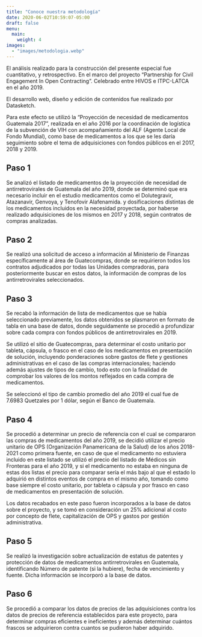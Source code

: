 ```yaml
---
title: "Conoce nuestra metodología"
date: 2020-06-02T10:59:07-05:00
draft: false
menu:
  main:
    weight: 4
images:
  - "images/metodologia.webp"
---
```


El análisis realizado para la construcción del presente especial fue cuantitativo, y retrospectivo. En el marco del proyecto “Partnership for Civil Engagement In Open Contracting”. Celebrado entre HIVOS e ITPC-LATCA en el año 2019.

El desarrollo web, diseño y edición de contenidos fue realizado por Datasketch.

Para este efecto se utilizó la  “Proyección de necesidad de medicamentos Guatemala 2017”, realizada en el año 2016  por la coordinación de logística de la subvención de VIH con acompañamiento del ALF (Agente Local de Fondo Mundial), como base de medicamentos a los que se les daría seguimiento sobre el tema de adquisiciones con fondos públicos en el 2017, 2018 y 2019.

## Paso 1

Se analizó el listado de medicamentos de la proyección de necesidad de antirretrovirales de Guatemala del año 2019, donde se determinó que era necesario incluir  en el estudio medicamentos como el Dolutegravir, Atazanavir, Genvoya, y Tenofovir Alafenamida. y dosificaciones distintas de los medicamentos incluidos en la  necesidad proyectada, por haberse realizado adquisiciones de los mismos en 2017 y 2018, según contratos de compras analizadas.

## Paso 2

Se realizó una solicitud de acceso a información al Ministerio de Finanzas específicamente al área de Guatecompras, donde se requirieron todos los contratos adjudicados por todas las Unidades compradoras, para posteriormente buscar en estos datos, la información de compras de los antirretrovirales seleccionados.

## Paso 3

Se recabó la información de lista de medicamentos que se había seleccionado previamente, los datos obtenidos se plasmaron en formato de tabla en una base de datos, donde seguidamente se procedió a profundizar sobre cada compra con fondos públicos  de antirretrovirales en 2019.

Se utilizó el sitio de Guatecompras, para determinar el costo unitario por tableta, cápsula, o frasco en el caso de los medicamentos en presentación de solución,  incluyendo ponderaciones sobre gastos de flete y gestiones administrativas en el caso de las compras internacionales; haciendo además ajustes de tipos de cambio, todo esto con la finalidad de comprobar los valores de los montos reflejados en cada compra de medicamentos.

Se seleccionó el tipo de cambio promedio del año 2019 el cual fue de 7.6983 Quetzales por 1 dólar, según el Banco de Guatemala.

## Paso 4

Se procedió a determinar un precio de referencia con el cual se compararon las compras de medicamentos del año 2019, se decidió utilizar el precio unitario de OPS (Organización Panamericana de la Salud)  de los años 2018-2021 como primera fuente, en caso de que el medicamento no estuviera incluido en este listado se utilizó el precio del listado de Médicos sin Fronteras para el año 2019, y si el medicamento no estaba en ninguna de estas dos listas el precio para comparar sería el más bajo al que el estado lo adquirió en distintos eventos de compra en el mismo año, tomando como base siempre el costo unitario, por tableta o cápsula y por frasco en caso de medicamentos en presentación de solución. 

Los datos recabados en este paso fueron incorporados a la base de datos sobre el proyecto, y se tomó en consideración un 25% adicional al costo por concepto de flete, capitalización de OPS y gastos por gestión administrativa.

## Paso 5

Se realizó la investigación sobre actualización de estatus de patentes y protección de datos de medicamentos antirretrovirales en Guatemala, identificando Número de patente (si la hubiere), fecha de vencimiento y fuente.  Dicha información se incorporó a la base de datos.

## Paso 6

Se procedió a comparar los datos de precios de las adquisiciones contra los datos de precios de referencia establecidos para este proyecto, para determinar compras eficientes e ineficientes y además determinar cuántos frascos se adquirieron contra cuantos se pudieron haber adquirido.
